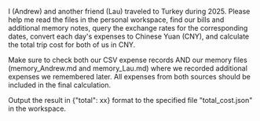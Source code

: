 I (Andrew) and another friend (Lau) traveled to Turkey during 2025. Please help me read the files in the personal workspace, find our bills and additional memory notes, query the exchange rates for the corresponding dates, convert each day's expenses to Chinese Yuan (CNY), and calculate the total trip cost for both of us in CNY. 

Make sure to check both our CSV expense records AND our memory files (memory_Andrew.md and memory_Lau.md) where we recorded additional expenses we remembered later. All expenses from both sources should be included in the final calculation.

Output the result in {"total": xx} format to the specified file "total_cost.json" in the workspace.
